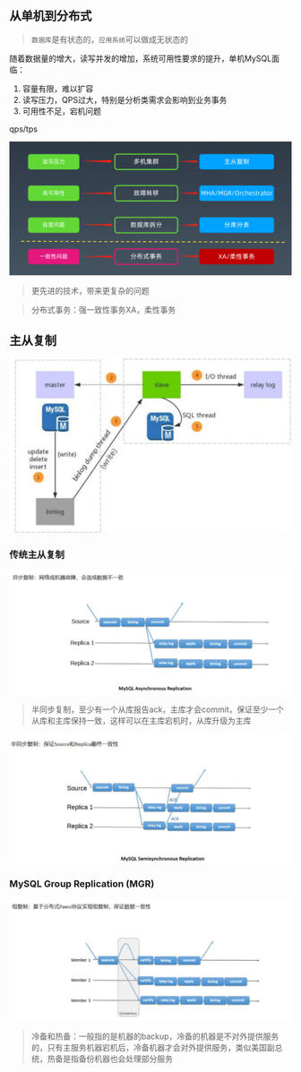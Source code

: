
## 从单机到分布式

> `数据库`是有状态的，`应用系统`可以做成无状态的

随着数据量的增大，读写并发的增加，系统可用性要求的提升，单机MySQL面临：
1. 容量有限，难以扩容
2. 读写压力，QPS过大，特别是分析类需求会影响到业务事务
3. 可用性不足，宕机问题

qps/tps

![](./../pic/20201130214525.png)

> 更先进的技术，带来更复杂的问题

> 分布式事务：强一致性事务XA，柔性事务


## 主从复制

![](./../pic/20201130221959.png)


### 传统主从复制

![](./../pic/20201130223044.png)


> 半同步复制，至少有一个从库报告ack，主库才会commit，保证至少一个从库和主库保持一致，这样可以在主库宕机时，从库升级为主库

![](./../pic/20201130223304.png)


### MySQL Group Replication (MGR)

![](./../pic/20201130223836.png)


> 冷备和热备：一般指的是机器的backup，冷备的机器是不对外提供服务的，只有主服务机器宕机后，冷备机器才会对外提供服务，类似美国副总统，热备是指备份机器也会处理部分服务
